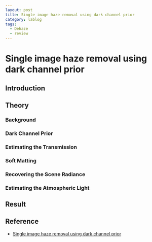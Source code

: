 ```yaml
---
layout: post
title: Single image haze removal using dark channel prior
category: lablog
tags:
  - Dehaze
  - review
---
```

# Single image haze removal using dark channel prior

## Introduction 

## Theory
### Background
### Dark Channel Prior
### Estimating the Transmission
### Soft Matting
### Recovering the Scene Radiance
### Estimating the Atmospheric Light

## Result

## Reference
- [Single image haze removal using dark channel prior](https://ieeexplore.ieee.org/abstract/document/5567108)


